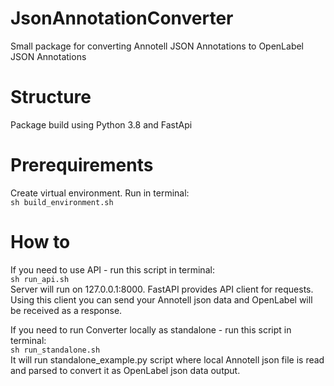 # JsonAnnotationConverter
Small package for converting Annotell JSON Annotations to OpenLabel JSON Annotations

# Structure
Package build using Python 3.8 and FastApi

# Prerequirements
Create virtual environment. Run in terminal:<br/>
  ```sh build_environment.sh```
  
# How to
If you need to use API - run this script in terminal:<br/>
```sh run_api.sh```<br/>
Server will run on 127.0.0.1:8000.
FastAPI provides API client for requests.
Using this client you can send your Annotell json data and OpenLabel will be received as a response.

If you need to run Converter locally as standalone - run this script in terminal:<br/>
```sh run_standalone.sh```<br/>
It will run standalone_example.py script where local Annotell json file is read and parsed to convert it as OpenLabel json data output. 
